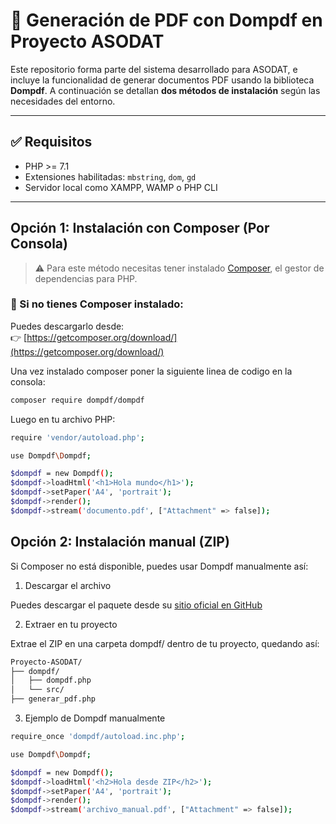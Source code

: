 # 📄 Generación de PDF con Dompdf en Proyecto ASODAT

Este repositorio forma parte del sistema desarrollado para ASODAT, e incluye la funcionalidad de generar documentos PDF usando la biblioteca **Dompdf**. A continuación se detallan **dos métodos de instalación** según las necesidades del entorno.

---

## ✅ Requisitos

- PHP >= 7.1
- Extensiones habilitadas: `mbstring`, `dom`, `gd`
- Servidor local como XAMPP, WAMP o PHP CLI

---

## Opción 1: Instalación con Composer (Por Consola)

> ⚠️ Para este método necesitas tener instalado [Composer](https://getcomposer.org/), el gestor de dependencias para PHP.

### 🔹 Si no tienes Composer instalado:

Puedes descargarlo desde:  
👉 [https://getcomposer.org/download/](https://getcomposer.org/download/)

Una vez instalado composer poner la siguiente linea de codigo en la consola:

```bash
composer require dompdf/dompdf
```

Luego en tu archivo PHP:

```bash
require 'vendor/autoload.php';
```

```bash
use Dompdf\Dompdf;

$dompdf = new Dompdf();
$dompdf->loadHtml('<h1>Hola mundo</h1>');
$dompdf->setPaper('A4', 'portrait');
$dompdf->render();
$dompdf->stream('documento.pdf', ["Attachment" => false]);
```

## Opción 2: Instalación manual (ZIP)

Si Composer no está disponible, puedes usar Dompdf manualmente así:

1. Descargar el archivo

Puedes descargar el paquete desde su [sitio oficial en GitHub](https://github.com/dompdf/dompdf/releases) 

2. Extraer en tu proyecto

Extrae el ZIP en una carpeta dompdf/ dentro de tu proyecto, quedando así:

```bash
Proyecto-ASODAT/
├── dompdf/
│   ├── dompdf.php
│   └── src/
├── generar_pdf.php
```

3. Ejemplo de Dompdf manualmente

```bash
require_once 'dompdf/autoload.inc.php';

use Dompdf\Dompdf;

$dompdf = new Dompdf();
$dompdf->loadHtml('<h2>Hola desde ZIP</h2>');
$dompdf->setPaper('A4', 'portrait');
$dompdf->render();
$dompdf->stream('archivo_manual.pdf', ["Attachment" => false]);
```
